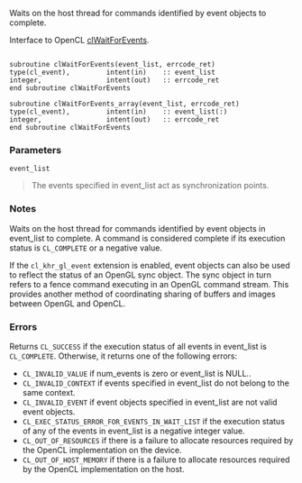 Waits on the host thread for commands identified by event objects to complete.

Interface to OpenCL [clWaitForEvents](http://www.khronos.org/registry/cl/sdk/1.1/docs/man/xhtml/clWaitForEvents.html).

```Fortran

subroutine clWaitForEvents(event_list, errcode_ret)
type(cl_event),         intent(in)    :: event_list
integer,                intent(out)   :: errcode_ret
end subroutine clWaitForEvents

subroutine clWaitForEvents_array(event_list, errcode_ret)
type(cl_event),         intent(in)    :: event_list(:)
integer,                intent(out)   :: errcode_ret
end subroutine clWaitForEvents
```

### Parameters ###

`event_list`

> The events specified in event\_list act as synchronization points.

### Notes ###

Waits on the host thread for commands identified by event objects in event\_list to complete. A command is considered complete if its execution status is `CL_COMPLETE` or a negative value.

If the `cl_khr_gl_event` extension is enabled, event objects can also be used to reflect the status of an OpenGL sync object. The sync object in turn refers to a fence command executing in an OpenGL command stream. This provides another method of coordinating sharing of buffers and images between OpenGL and OpenCL.

### Errors ###

Returns `CL_SUCCESS` if the execution status of all events in event\_list is `CL_COMPLETE`. Otherwise, it returns one of the following errors:

  * `CL_INVALID_VALUE` if num\_events is zero or event\_list is NULL..
  * `CL_INVALID_CONTEXT` if events specified in event\_list do not belong to the same context.
  * `CL_INVALID_EVENT` if event objects specified in event\_list are not valid event objects.
  * `CL_EXEC_STATUS_ERROR_FOR_EVENTS_IN_WAIT_LIST` if the execution status of any of the events in event\_list is a negative integer value.
  * `CL_OUT_OF_RESOURCES` if there is a failure to allocate resources required by the OpenCL implementation on the device.
  * `CL_OUT_OF_HOST_MEMORY` if there is a failure to allocate resources required by the OpenCL implementation on the host.